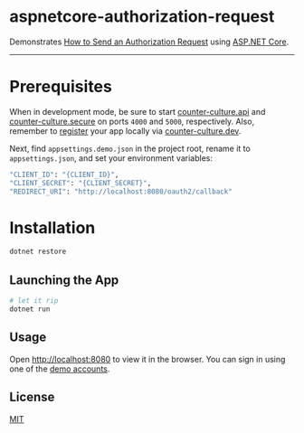# aspnetcore-authorization-request

Demonstrates [How to Send an Authorization Request](https://github.com/mrtillman/counter-culture.secure/wiki/How-To-Send-an-Authorization-Request) using [ASP.NET Core](https://docs.microsoft.com/en-us/aspnet/core/?view=aspnetcore-2.2).

---

# Prerequisites

When in development mode, be sure to start [counter-culture.api](https://github.com/mrtillman/counter-culture.api) and [counter-culture.secure](https://github.com/mrtillman/counter-culture.secure) on ports `4000` and `5000`, respectively. Also, remember to [register](http://localhost:9000/register) your app locally via [counter-culture.dev](https://github.com/mrtillman/counter-culture.dev).

Next, find `appsettings.demo.json` in the project root, rename it to `appsettings.json`, and set your environment variables:

```sh
"CLIENT_ID": "{CLIENT_ID}",
"CLIENT_SECRET": "{CLIENT_SECRET}",
"REDIRECT_URI": "http://localhost:8080/oauth2/callback"
```

# Installation

```sh
dotnet restore
```

## Launching the App

```sh
# let it rip
dotnet run
```

## Usage

Open [http://localhost:8080](http://localhost:8080) to view it in the browser. You can sign in using one of the [demo accounts](https://github.com/mrtillman/counter-culture.secure/blob/master/README.md#usage).

## License

[MIT](https://github.com/mrtillman/aspnetcore-authorization-request/blob/master/LICENSE)